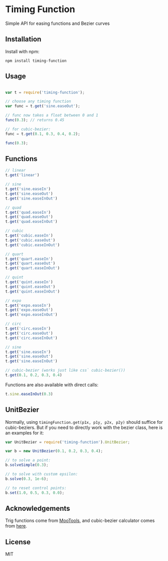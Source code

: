 # Timing Function

Simple API for easing functions and Bezier curves

## Installation

Install with npm:
```
npm install timing-function
```

## Usage

```javascript

var t = require('timing-function');

// choose any timing function
var func = t.get('sine.easeOut');

// func now takes a float between 0 and 1
func(0.3); // returns 0.45

// for cubic-bezier:
func = t.get(0.1, 0.3, 0.4, 0.2);

func(0.3);
```

## Functions

```javascript
// linear
t.get('linear')

// sine
t.get('sine.easeIn')
t.get('sine.easeOut')
t.get('sine.easeInOut')

// quad
t.get('quad.easeIn')
t.get('quad.easeOut')
t.get('quad.easeInOut')

// cubic
t.get('cubic.easeIn')
t.get('cubic.easeOut')
t.get('cubic.easeInOut')

// quart
t.get('quart.easeIn')
t.get('quart.easeOut')
t.get('quart.easeInOut')

// quint
t.get('quint.easeIn')
t.get('quint.easeOut')
t.get('quint.easeInOut')

// expo
t.get('expo.easeIn')
t.get('expo.easeOut')
t.get('expo.easeInOut')

// circ
t.get('circ.easeIn')
t.get('circ.easeOut')
t.get('circ.easeInOut')

// sine
t.get('sine.easeIn')
t.get('sine.easeOut')
t.get('sine.easeInOut')

// cubic-bezier (works just like css` cubic-bezier())
t.get(0.1, 0.2, 0.3, 0.4)
```

Functions are also available with direct calls:
```javascript
t.sine.easeInOut(0.3)
```

## UnitBezier

Normally, using `timingFunction.get(p1x, p1y, p2x, p2y)` should suffice for cubic-beziers. But if you need to directly work with the bezier class, here is an examples for it:

```javascript
var UnitBezier = require('timing-function').UnitBezier;

var b = new UnitBezier(0.1, 0.2, 0.3, 0.4);

// to solve a point:
b.solveSimple(0.3);

// to solve with custom epsilon:
b.solve(0.3, 1e-6);

// to reset control points:
b.set(1.0, 0.5, 0.3, 0.0);

```

## Acknowledgements

Trig functions come from [MooTools](https://github.com/mootools/mootools-core/blob/master/Source/Fx/Fx.Transitions.js), and cubic-bezier calculator comes from [here](http://codepen.io/onedayitwillmake/details/EHDmw).

## License

MIT